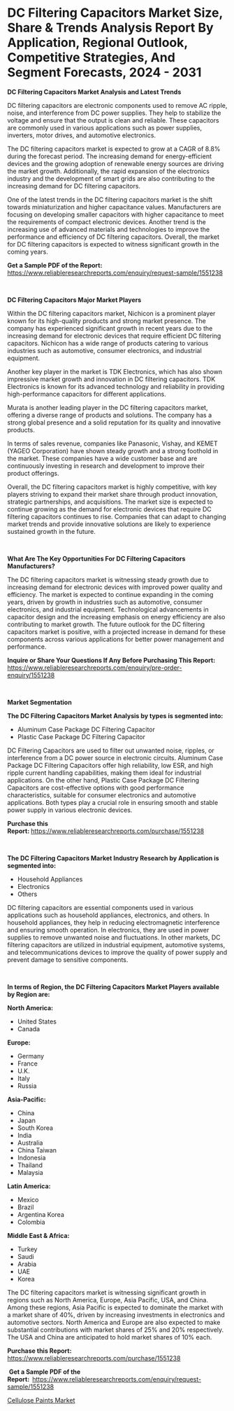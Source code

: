 <p><h1>DC Filtering Capacitors Market Size, Share & Trends Analysis Report By Application, Regional Outlook, Competitive Strategies, And Segment Forecasts, 2024 - 2031</h1></p><p><strong>DC Filtering Capacitors Market Analysis and Latest Trends</strong></p>
<p><p>DC filtering capacitors are electronic components used to remove AC ripple, noise, and interference from DC power supplies. They help to stabilize the voltage and ensure that the output is clean and reliable. These capacitors are commonly used in various applications such as power supplies, inverters, motor drives, and automotive electronics.</p><p>The DC filtering capacitors market is expected to grow at a CAGR of 8.8% during the forecast period. The increasing demand for energy-efficient devices and the growing adoption of renewable energy sources are driving the market growth. Additionally, the rapid expansion of the electronics industry and the development of smart grids are also contributing to the increasing demand for DC filtering capacitors.</p><p>One of the latest trends in the DC filtering capacitors market is the shift towards miniaturization and higher capacitance values. Manufacturers are focusing on developing smaller capacitors with higher capacitance to meet the requirements of compact electronic devices. Another trend is the increasing use of advanced materials and technologies to improve the performance and efficiency of DC filtering capacitors. Overall, the market for DC filtering capacitors is expected to witness significant growth in the coming years.</p></p>
<p><strong>Get a Sample PDF of the Report:&nbsp;</strong> <a href="https://www.reliableresearchreports.com/enquiry/request-sample/1551238">https://www.reliableresearchreports.com/enquiry/request-sample/1551238</a></p>
<p>&nbsp;</p>
<p><strong>DC Filtering Capacitors Major Market Players</strong></p>
<p><p>Within the DC filtering capacitors market, Nichicon is a prominent player known for its high-quality products and strong market presence. The company has experienced significant growth in recent years due to the increasing demand for electronic devices that require efficient DC filtering capacitors. Nichicon has a wide range of products catering to various industries such as automotive, consumer electronics, and industrial equipment.</p><p>Another key player in the market is TDK Electronics, which has also shown impressive market growth and innovation in DC filtering capacitors. TDK Electronics is known for its advanced technology and reliability in providing high-performance capacitors for different applications.</p><p>Murata is another leading player in the DC filtering capacitors market, offering a diverse range of products and solutions. The company has a strong global presence and a solid reputation for its quality and innovative products.</p><p>In terms of sales revenue, companies like Panasonic, Vishay, and KEMET (YAGEO Corporation) have shown steady growth and a strong foothold in the market. These companies have a wide customer base and are continuously investing in research and development to improve their product offerings.</p><p>Overall, the DC filtering capacitors market is highly competitive, with key players striving to expand their market share through product innovation, strategic partnerships, and acquisitions. The market size is expected to continue growing as the demand for electronic devices that require DC filtering capacitors continues to rise. Companies that can adapt to changing market trends and provide innovative solutions are likely to experience sustained growth in the future.</p></p>
<p>&nbsp;</p>
<p><strong>What Are The Key Opportunities For DC Filtering Capacitors Manufacturers?</strong></p>
<p><p>The DC filtering capacitors market is witnessing steady growth due to increasing demand for electronic devices with improved power quality and efficiency. The market is expected to continue expanding in the coming years, driven by growth in industries such as automotive, consumer electronics, and industrial equipment. Technological advancements in capacitor design and the increasing emphasis on energy efficiency are also contributing to market growth. The future outlook for the DC filtering capacitors market is positive, with a projected increase in demand for these components across various applications for better power management and performance.</p></p>
<p><strong>Inquire or Share Your Questions If Any Before Purchasing This Report:</strong> <a href="https://www.reliableresearchreports.com/enquiry/pre-order-enquiry/1551238">https://www.reliableresearchreports.com/enquiry/pre-order-enquiry/1551238</a></p>
<p>&nbsp;</p>
<p><strong>Market Segmentation</strong></p>
<p><strong>The DC Filtering Capacitors Market Analysis by types is segmented into:</strong></p>
<p><ul><li>Aluminum Case Package DC Filtering Capacitor</li><li>Plastic Case Package DC Filtering Capacitor</li></ul></p>
<p><p>DC Filtering Capacitors are used to filter out unwanted noise, ripples, or interference from a DC power source in electronic circuits. Aluminum Case Package DC Filtering Capacitors offer high reliability, low ESR, and high ripple current handling capabilities, making them ideal for industrial applications. On the other hand, Plastic Case Package DC Filtering Capacitors are cost-effective options with good performance characteristics, suitable for consumer electronics and automotive applications. Both types play a crucial role in ensuring smooth and stable power supply in various electronic devices.</p></p>
<p><strong>Purchase this Report:&nbsp;</strong><a href="https://www.reliableresearchreports.com/purchase/1551238">https://www.reliableresearchreports.com/purchase/1551238</a></p>
<p>&nbsp;</p>
<p><strong>The DC Filtering Capacitors Market Industry Research by Application is segmented into:</strong></p>
<p><ul><li>Household Appliances</li><li>Electronics</li><li>Others</li></ul></p>
<p><p>DC filtering capacitors are essential components used in various applications such as household appliances, electronics, and others. In household appliances, they help in reducing electromagnetic interference and ensuring smooth operation. In electronics, they are used in power supplies to remove unwanted noise and fluctuations. In other markets, DC filtering capacitors are utilized in industrial equipment, automotive systems, and telecommunications devices to improve the quality of power supply and prevent damage to sensitive components.</p></p>
<p>&nbsp;</p>
<p><strong>In terms of Region, the DC Filtering Capacitors Market Players available by Region are:</strong></p>
<p>
    <p> <strong> North America: </strong>
        <ul>
            <li>United States</li>
            <li>Canada</li>
        </ul>
        </p> 
    <p> <strong> Europe: </strong>
        <ul>
            <li>Germany</li>
            <li>France</li>
            <li>U.K.</li>
            <li>Italy</li>
            <li>Russia</li>
        </ul>
        </p> 
    <p> <strong> Asia-Pacific: </strong>
        <ul>
            <li>China</li>
            <li>Japan</li>
            <li>South Korea</li>
            <li>India</li>
            <li>Australia</li>
            <li>China Taiwan</li>
            <li>Indonesia</li>
            <li>Thailand</li>
            <li>Malaysia</li>
        </ul>
        </p> 
    <p> <strong> Latin America: </strong>
        <ul>
            <li>Mexico</li>
            <li>Brazil</li>
            <li>Argentina Korea</li>
            <li>Colombia</li>
        </ul>
        </p> 
    <p> <strong> Middle East & Africa: </strong>
        <ul>
            <li>Turkey</li>
            <li>Saudi</li>
            <li>Arabia</li>
            <li>UAE</li>
            <li>Korea</li>
        </ul>
    </p>
    </p>
<p><p>The DC filtering capacitors market is witnessing significant growth in regions such as North America, Europe, Asia Pacific, USA, and China. Among these regions, Asia Pacific is expected to dominate the market with a market share of 40%, driven by increasing investments in electronics and automotive sectors. North America and Europe are also expected to make substantial contributions with market shares of 25% and 20% respectively. The USA and China are anticipated to hold market shares of 10% each.</p></p>
<p><strong>Purchase this Report: </strong><a href="https://www.reliableresearchreports.com/purchase/1551238">https://www.reliableresearchreports.com/purchase/1551238</a></p>
<p>&nbsp;<strong>Get a Sample PDF of the Report:&nbsp;&nbsp;</strong><a href="https://www.reliableresearchreports.com/enquiry/request-sample/1551238">https://www.reliableresearchreports.com/enquiry/request-sample/1551238</a></p>
<p><strong></strong></p>
<p><p><a href="https://full-wildebeest-80b.notion.site/Cellulose-Paints-Market-Size-Focuses-on-Market-Dynamics-In-Depth-Analysis-and-Future-Projections-of-196c02c3821145729fe11dab8759f0a1">Cellulose Paints Market</a></p></p>